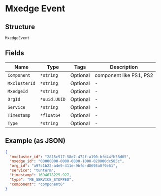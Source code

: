 
# Mxedge Event

## Structure

`MxedgeEvent`

## Fields

| Name | Type | Tags | Description |
|  --- | --- | --- | --- |
| `Component` | `*string` | Optional | component like PS1, PS2 |
| `MxclusterId` | `*string` | Optional | - |
| `MxedgeId` | `*string` | Optional | - |
| `OrgId` | `*uuid.UUID` | Optional | - |
| `Service` | `*string` | Optional | - |
| `Timestamp` | `*float64` | Optional | - |
| `Type` | `*string` | Optional | - |

## Example (as JSON)

```json
{
  "mxcluster_id": "2815c917-58e7-472f-a190-bfd44fb58d05",
  "mxedge_id": "00000000-0000-0000-1000-020000dc585c",
  "org_id": "a97c1b22-a4e9-411e-9bfd-d8695a0f9e61",
  "service": "tunterm",
  "timestamp": 1694678225.927,
  "type": "ME_SERVICE_STOPPED",
  "component": "component6"
}
```

